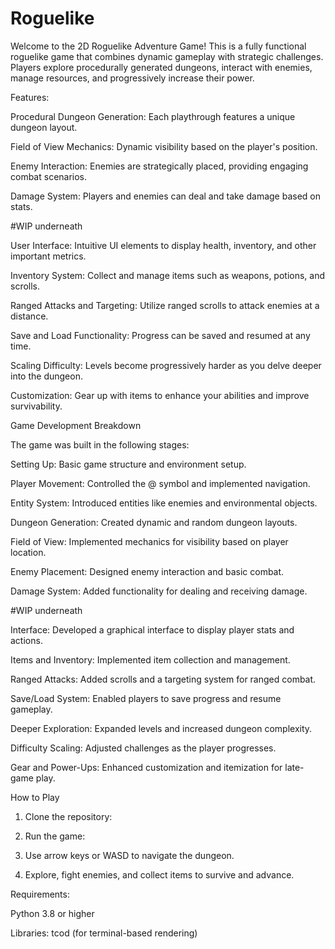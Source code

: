 # Roguelike

Welcome to the 2D Roguelike Adventure Game! This is a fully functional roguelike game that combines dynamic gameplay with strategic challenges. Players explore procedurally generated dungeons, interact with enemies, manage resources, and progressively increase their power.

Features:

Procedural Dungeon Generation: Each playthrough features a unique dungeon layout.

Field of View Mechanics: Dynamic visibility based on the player's position.

Enemy Interaction: Enemies are strategically placed, providing engaging combat scenarios.

Damage System: Players and enemies can deal and take damage based on stats.

#WIP underneath

User Interface: Intuitive UI elements to display health, inventory, and other important metrics.

Inventory System: Collect and manage items such as weapons, potions, and scrolls.

Ranged Attacks and Targeting: Utilize ranged scrolls to attack enemies at a distance.

Save and Load Functionality: Progress can be saved and resumed at any time.

Scaling Difficulty: Levels become progressively harder as you delve deeper into the dungeon.

Customization: Gear up with items to enhance your abilities and improve survivability.

Game Development Breakdown

The game was built in the following stages:

Setting Up: Basic game structure and environment setup.

Player Movement: Controlled the @ symbol and implemented navigation.

Entity System: Introduced entities like enemies and environmental objects.

Dungeon Generation: Created dynamic and random dungeon layouts.

Field of View: Implemented mechanics for visibility based on player location.

Enemy Placement: Designed enemy interaction and basic combat.

Damage System: Added functionality for dealing and receiving damage.

#WIP underneath

Interface: Developed a graphical interface to display player stats and actions.

Items and Inventory: Implemented item collection and management.

Ranged Attacks: Added scrolls and a targeting system for ranged combat.

Save/Load System: Enabled players to save progress and resume gameplay.

Deeper Exploration: Expanded levels and increased dungeon complexity.

Difficulty Scaling: Adjusted challenges as the player progresses.

Gear and Power-Ups: Enhanced customization and itemization for late-game play.


How to Play

1. Clone the repository:
   
2. Run the game:

3. Use arrow keys or WASD to navigate the dungeon.
   
4. Explore, fight enemies, and collect items to survive and advance.

Requirements:

Python 3.8 or higher

Libraries: tcod (for terminal-based rendering)

